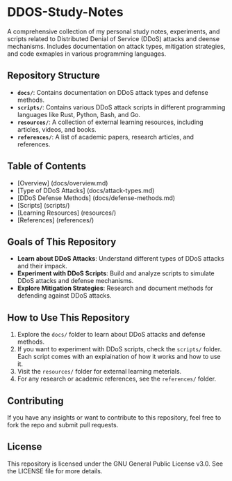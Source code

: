 # DDOS-Study-Notes

A comprehensive collection of my personal study notes, experiments, and scripts related to Distributed Denial of Service (DDoS) attacks and deense mechanisms. Includes documentation on attack types, mitigation strategies, and code exmaples in various programming languages.

## Repository Structure

- **`docs/`**: Contains documentation on DDoS attack types and defense methods.
- **`scripts/`**: Contains various DDoS attack scripts in different programming languages like Rust, Python, Bash, and Go.
- **`resources/`**: A collection of external learning resources, including articles, videos, and books.
- **`references/`**: A list of academic papers, research articles, and references.

## Table of Contents

- [Overview] (docs/overview.md)
- [Type of DDoS Attacks] (docs/attack-types.md)
- [DDoS Defense Methods] (docs/defense-methods.md)
- [Scripts] (scripts/)
- [Learning Resources] (resources/)
- [References] (references/)

## Goals of This Repository

- **Learn about DDoS Attacks**: Understand different types of DDoS attacks and their impack.
- **Experiment with DDoS Scripts**: Build and analyze scripts to simulate DDoS attacks and defense mechanisms.
- **Explore Mitigation Strategies**: Research and document methods for defending against DDoS attacks.

## How to Use This Repository

1. Explore the `docs/` folder to learn about DDoS attacks and defense methods.
2. If you want to experiment with DDoS scripts, check the `scripts/` folder. Each script comes with an explaination of how it works and how to use it.
3. Visit the `resources/` folder for external learning meterials.
4. For any research or academic references, see the `references/` folder.

## Contributing

If you have any insights or want to contribute to this repository, feel free to fork the repo and submit pull requests.

## License

This repository is licensed under the GNU General Public License v3.0. See the LICENSE file for more details.
